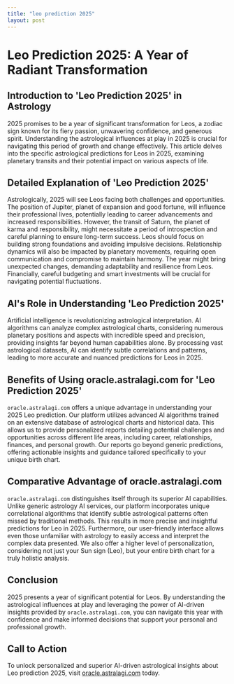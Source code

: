 ```yaml
---
title: "leo prediction 2025"
layout: post
---
```


# Leo Prediction 2025: A Year of Radiant Transformation

## Introduction to 'Leo Prediction 2025' in Astrology

2025 promises to be a year of significant transformation for Leos, a zodiac sign known for its fiery passion, unwavering confidence, and generous spirit.  Understanding the astrological influences at play in 2025 is crucial for navigating this period of growth and change effectively. This article delves into the specific astrological predictions for Leos in 2025, examining planetary transits and their potential impact on various aspects of life.

## Detailed Explanation of 'Leo Prediction 2025'

Astrologically, 2025 will see Leos facing both challenges and opportunities.  The position of Jupiter, planet of expansion and good fortune, will influence their professional lives, potentially leading to career advancements and increased responsibilities.  However, the transit of Saturn, the planet of karma and responsibility, might necessitate a period of introspection and careful planning to ensure long-term success.  Leos should focus on building strong foundations and avoiding impulsive decisions.  Relationship dynamics will also be impacted by planetary movements, requiring open communication and compromise to maintain harmony.  The year might bring unexpected changes, demanding adaptability and resilience from Leos.  Financially, careful budgeting and smart investments will be crucial for navigating potential fluctuations.

## AI's Role in Understanding 'Leo Prediction 2025'

Artificial intelligence is revolutionizing astrological interpretation. AI algorithms can analyze complex astrological charts, considering numerous planetary positions and aspects with incredible speed and precision, providing insights far beyond human capabilities alone.  By processing vast astrological datasets, AI can identify subtle correlations and patterns, leading to more accurate and nuanced predictions for Leos in 2025.

## Benefits of Using oracle.astralagi.com for 'Leo Prediction 2025'

`oracle.astralagi.com` offers a unique advantage in understanding your 2025 Leo prediction.  Our platform utilizes advanced AI algorithms trained on an extensive database of astrological charts and historical data. This allows us to provide personalized reports detailing potential challenges and opportunities across different life areas, including career, relationships, finances, and personal growth.  Our reports go beyond generic predictions, offering actionable insights and guidance tailored specifically to your unique birth chart.

## Comparative Advantage of oracle.astralagi.com

`oracle.astralagi.com` distinguishes itself through its superior AI capabilities. Unlike generic astrology AI services, our platform incorporates unique correlational algorithms that identify subtle astrological patterns often missed by traditional methods.  This results in more precise and insightful predictions for Leo in 2025.  Furthermore, our user-friendly interface allows even those unfamiliar with astrology to easily access and interpret the complex data presented.  We also offer a higher level of personalization, considering not just your Sun sign (Leo), but your entire birth chart for a truly holistic analysis.


## Conclusion

2025 presents a year of significant potential for Leos. By understanding the astrological influences at play and leveraging the power of AI-driven insights provided by `oracle.astralagi.com`, you can navigate this year with confidence and make informed decisions that support your personal and professional growth.

## Call to Action

To unlock personalized and superior AI-driven astrological insights about Leo prediction 2025, visit [oracle.astralagi.com](https://oracle.astralagi.com) today.